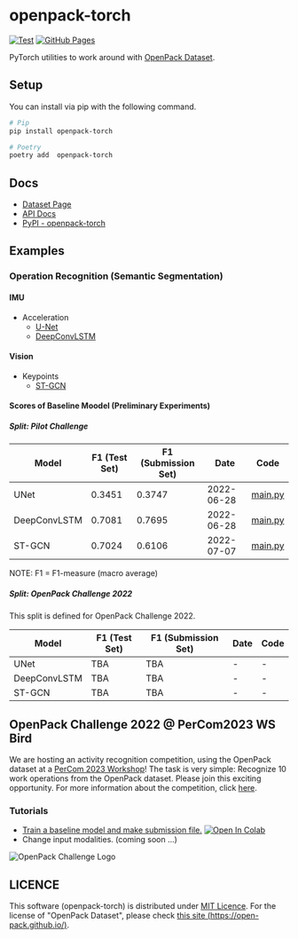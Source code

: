 # openpack-torch

[![Test](https://github.com/open-pack/openpack-torch/actions/workflows/test.yaml/badge.svg)](https://github.com/open-pack/openpack-torch/actions/workflows/test.yaml)
[![GitHub Pages](https://github.com/open-pack/openpack-torch/actions/workflows/deploy-docs.yaml/badge.svg)](https://github.com/open-pack/openpack-torch/actions/workflows/deploy-docs.yaml)

PyTorch utilities to work around with [OpenPack Dataset](https://open-pack.github.io/).

## Setup

You can install via pip with the following command.

```bash
# Pip
pip install openpack-torch

# Poetry
poetry add  openpack-torch
```

## Docs

- [Dataset Page](https://open-pack.github.io/)
- [API Docs](https://open-pack.github.io/openpack-torch/openpack_torch)
- [PyPI - openpack-torch](https://pypi.org/project/openpack-torch/)

## Examples

### Operation Recognition (Semantic Segmentation)

#### IMU

- Acceleration
  - [U-Net](./examples/unet/)
  - [DeepConvLSTM](./examples/deep-conv-lstm/)

#### Vision

- Keypoints
  - [ST-GCN](./examples/st-gcn)

#### Scores of Baseline Moodel (Preliminary Experiments)

##### Split: Pilot Challenge

| Model                    | F1 (Test Set) | F1 (Submission Set) | Date       | Code |
|--------------------------|---------------|---------------------|------------|------|
| UNet                     | 0.3451        | 0.3747              | 2022-06-28 | [main.py](./examples/unet/main.py) |
| DeepConvLSTM             | 0.7081        | 0.7695              | 2022-06-28 | [main.py](./examples/deep-conv-lstm/main.py) |
| ST-GCN                   | 0.7024        | 0.6106              | 2022-07-07 | [main.py](./examples/st-gcn/main.py) |

NOTE: F1 = F1-measure (macro average)

##### Split: OpenPack Challenge 2022

This split is defined for OpenPack Challenge 2022.

| Model                    | F1 (Test Set) | F1 (Submission Set) | Date       | Code |
|--------------------------|---------------|---------------------|------------|------|
| UNet                     | TBA           | TBA                 | -          | -    |
| DeepConvLSTM             | TBA           | TBA                 | -          | -    |
| ST-GCN                   | TBA           | TBA                 | -          | -    |

## OpenPack Challenge 2022 @ PerCom2023 WS Bird

We are hosting an activity recognition competition, using the OpenPack dataset at a [PerCom 2023 Workshop](https://bio-navigation.jp/bird2023/)!
The task is very simple: Recognize 10 work operations from the OpenPack dataset.
Please join this exciting opportunity. For more information about the competition, click [here](https://open-pack.github.io/challenge2022).

### Tutorials

- [Train a baseline model and make submission file.](./examples/unet/notebooks/U-Net_Train-Model-and-Make-Submission-File.ipynb) [![Open In Colab](https://colab.research.google.com/assets/colab-badge.svg)](https://colab.research.google.com/github/open-pack/openpack-torch/blob/main/examples/unet/notebooks/U-Net_Train-Model-and-Make-Submission-File.ipynb)
- Change input modalities. (coming soon ...)

![OpenPack Challenge Logo](./assets/img/OpenPackCHALLENG-black.png)

## LICENCE

This software (openpack-torch) is distributed under [MIT Licence](./LICENSE).
For the license of "OpenPack Dataset", please check [this site (https://open-pack.github.io/)](https://open-pack.github.io/).
